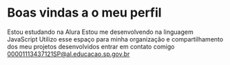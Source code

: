 # Boas vindas a o meu perfil
Estou estudando na Alura
Estou me desenvolvendo na linguagem JavaScript
Utilizo esse espaço para minha organização e compartilhamento dos meu projetos desenvolvidos
entrar em contato comigo 
00001113437121SP@al.educacao.sp.gov.br
